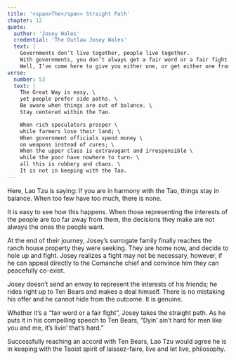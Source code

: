 ```yaml
---
title: '<span>The</span> Straight Path'
chapter: 12
quote:
  author: 'Josey Wales'
  credential: 'The Outlaw Josey Wales'
  text: |
    Governments don’t live together, people live together.
    With governments, you don’t always get a fair word or a fair fight.
    Well, I’ve come here to give you either one, or get either one from you.
verse:
  number: 53
  text: |
    The Great Way is easy, \
    yet people prefer side paths. \
    Be aware when things are out of balance. \
    Stay centered within the Tao.

    When rich speculators prosper \
    while farmers lose their land; \
    When government officials spend money \
    on weapons instead of cures; \
    When the upper class is extravagant and irresponsible \
    while the poor have nowhere to turn- \
    all this is robbery and chaos. \
    It is not in keeping with the Tao.
---
```


Here, Lao Tzu is saying: If you are in harmony with the Tao,
things stay in balance. When too few have too much, there is none.

It is easy to see how this happens.
When those representing the interests of the people are too far away from them,
the decisions they make are not always the ones the people want.

At the end of their journey,
Josey’s surrogate family finally reaches the ranch house property
they were seeking. They are home now, and decide to hole up and fight.
Josey realizes a fight may not be necessary, however,
if he can appeal directly to the Comanche chief and convince him
they can peacefully co-exist.

Josey doesn’t send an envoy to represent the interests of his friends;
he rides right up to Ten Bears and makes a deal himself.
There is no mistaking his offer and he cannot hide from the outcome.
It is genuine.

Whether it’s a “fair word or a fair fight”, Josey takes the straight path.
As he puts it in his compelling speech to Ten Bears,
“Dyin’ ain’t hard for men like you and me, it’s livin’ that’s hard.”

Successfully reaching an accord with Ten Bears,
Lao Tzu would agree he is in keeping with the Taoist spirit of laissez-faire,
live and let live, philosophy.
